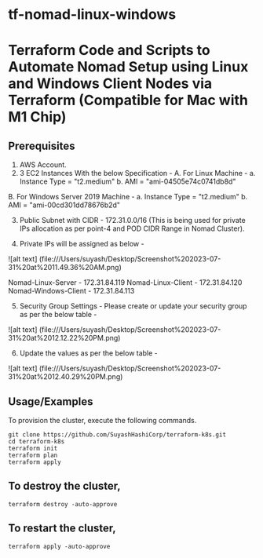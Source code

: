 # tf-nomad-linux-windows

# Terraform Code and Scripts to Automate Nomad Setup using Linux and Windows Client Nodes via Terraform (Compatible for Mac with M1 Chip)

## Prerequisites

1. AWS Account.
2. 3 EC2 Instances With the below Specification - 
 A. For Linux Machine - 
   a. Instance Type = "t2.medium"
   b. AMI = "ami-04505e74c0741db8d"

 B. For Windows Server 2019 Machine -
   a. Instance Type = "t2.medium"
   b. AMI = "ami-00cd301dd78676b2d"

3. Public Subnet with CIDR - 172.31.0.0/16 (This is being used for private IPs allocation as per point-4 and POD CIDR Range in Nomad Cluster).

4. Private IPs will be assigned as below - 

![alt text] (file:///Users/suyash/Desktop/Screenshot%202023-07-31%20at%2011.49.36%20AM.png)

Nomad-Linux-Server - 172.31.84.119
Nomad-Linux-Client - 172.31.84.120
Nomad-Windows-Client - 172.31.84.113

5. Security Group Settings - Please create or update your security group as per the below table -

![alt text] (file:///Users/suyash/Desktop/Screenshot%202023-07-31%20at%2012.12.22%20PM.png)

6. Update the values as per the below table -

![alt text] (file:///Users/suyash/Desktop/Screenshot%202023-07-31%20at%2012.40.29%20PM.png)

## Usage/Examples

To provision the cluster, execute the following commands.

```shell
git clone https://github.com/SuyashHashiCorp/terraform-k8s.git
cd terraform-k8s
terraform init
terraform plan
terraform apply
```

## To destroy the cluster, 

```shell
terraform destroy -auto-approve
```

## To restart the cluster,

```shell
terraform apply -auto-approve
```
